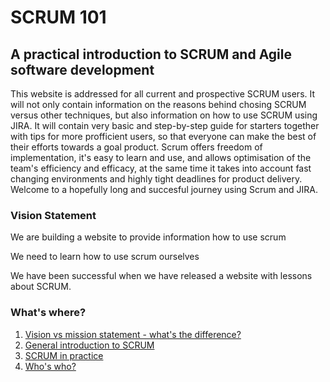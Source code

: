 # SCRUM 101

## A practical introduction to SCRUM and Agile software development

This website is addressed for all current and prospective SCRUM users. It will not only contain information on the reasons behind chosing SCRUM versus other techniques, but also information on how to use SCRUM using JIRA. It will contain very basic and step-by-step guide for starters together with tips for more profficient users, so that everyone can make the best of their efforts towards a goal product. Scrum offers freedom of implementation, it's easy to learn and use, and allows optimisation of the team's efficiency and efficacy, at the same time it takes into account fast changing environments and highly tight deadlines for product delivery. Welcome to a hopefully long and succesful journey using Scrum and JIRA.



### Vision Statement

We are building a website to provide information how to use scrum

We need to learn how to use scrum ourselves

We have been successful when we have released a website with lessons about SCRUM.




### What's where?

1. [Vision vs mission statement - what's the difference?](visionvmission.md)
2. [General introduction to SCRUM](generalintro.md)
3. [SCRUM in practice](inpractice.md)
4. [Who's who?](team.md)
